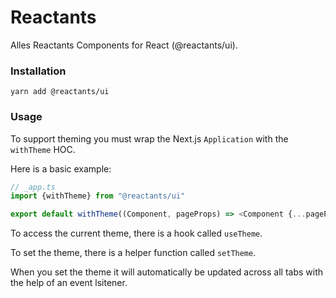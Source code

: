 # Reactants

Alles Reactants Components for React (@reactants/ui).

### Installation

`yarn add @reactants/ui`

### Usage

To support theming you must wrap the Next.js `Application` with the `withTheme` HOC.

Here is a basic example:

```typescript
// _app.ts
import {withTheme} from "@reactants/ui"

export default withTheme((Component, pageProps) => <Component {...pageProps}>)
```

To access the current theme, there is a hook called `useTheme`.

To set the theme, there is a helper function called `setTheme`.

When you set the theme it will automatically be updated across all tabs with the help of an event lsitener.
